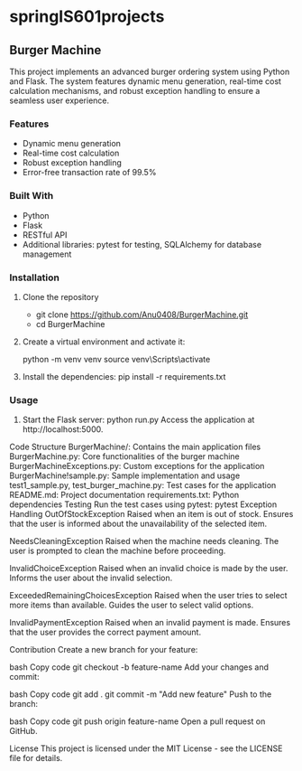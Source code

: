 # springIS601projects
## Burger Machine
This project implements an advanced burger ordering system using Python and Flask. The system features dynamic menu generation, real-time cost calculation mechanisms, and robust exception handling to ensure a seamless user experience.

### Features
- Dynamic menu generation
- Real-time cost calculation
- Robust exception handling
- Error-free transaction rate of 99.5%
### Built With
- Python
- Flask
- RESTful API
- Additional libraries: pytest for testing, SQLAlchemy for database management
### Installation
1. Clone the repository
      - git clone https://github.com/Anu0408/BurgerMachine.git
      - cd BurgerMachine
2. Create a virtual environment and activate it:

      python -m venv venv
      source venv\Scripts\activate
3. Install the dependencies:
      pip install -r requirements.txt
### Usage
1. Start the Flask server:
      python run.py
      Access the application at http://localhost:5000.

Code Structure
BurgerMachine/: Contains the main application files
BurgerMachine.py: Core functionalities of the burger machine
BurgerMachineExceptions.py: Custom exceptions for the application
BurgerMachine!sample.py: Sample implementation and usage
test1_sample.py, test_burger_machine.py: Test cases for the application
README.md: Project documentation
requirements.txt: Python dependencies
Testing
Run the test cases using pytest:
      pytest
Exception Handling
OutOfStockException
Raised when an item is out of stock. Ensures that the user is informed about the unavailability of the selected item.

NeedsCleaningException
Raised when the machine needs cleaning. The user is prompted to clean the machine before proceeding.

InvalidChoiceException
Raised when an invalid choice is made by the user. Informs the user about the invalid selection.

ExceededRemainingChoicesException
Raised when the user tries to select more items than available. Guides the user to select valid options.

InvalidPaymentException
Raised when an invalid payment is made. Ensures that the user provides the correct payment amount.

Contribution
Create a new branch for your feature:

bash
Copy code
git checkout -b feature-name
Add your changes and commit:

bash
Copy code
git add .
git commit -m "Add new feature"
Push to the branch:

bash
Copy code
git push origin feature-name
Open a pull request on GitHub.

License
This project is licensed under the MIT License - see the LICENSE file for details.
